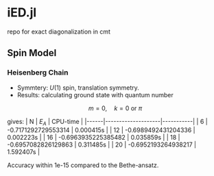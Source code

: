 # iED.jl
repo for exact diagonalization in cmt

## Spin Model
### Heisenberg Chain
- Symmtery: $U(1)$ spin, translation symmetry.
- Results: calculating ground state with quantum number

$$m=0,\quad k=0\ \mathrm{or}\ \pi$$

gives:
| N    | $E_A$               | CPU-time  |
|------|--------------------|-----------|
| 6   |  -0.7171292729553314 | 0.000415s    |
| 12   |  -0.6989492431204336 | 0.002223s    |
| 16  |  -0.6963935225385482 | 0.035859s    |
| 18 |  -0.6957082826129863 | 0.311485s    |
| 20 |  -0.6952193264938217 | 1.592407s   |

Accuracy within 1e-15 compared to the Bethe-ansatz.




